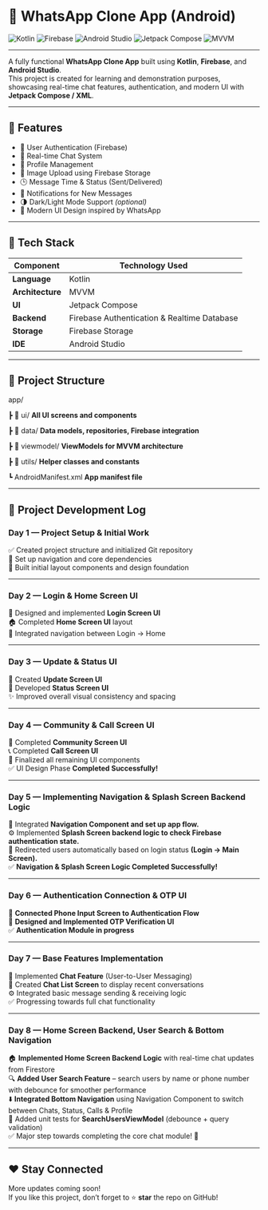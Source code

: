 # 💬 WhatsApp Clone App (Android)

![Kotlin](https://img.shields.io/badge/Kotlin-7F52FF?style=for-the-badge&logo=kotlin&logoColor=white)
![Firebase](https://img.shields.io/badge/Firebase-FFCA28?style=for-the-badge&logo=firebase&logoColor=black)
![Android Studio](https://img.shields.io/badge/Android%20Studio-3DDC84?style=for-the-badge&logo=android-studio&logoColor=white)
![Jetpack Compose](https://img.shields.io/badge/Jetpack%20Compose-4285F4?style=for-the-badge&logo=jetpackcompose&logoColor=white)
![MVVM](https://img.shields.io/badge/Architecture-MVVM-blue?style=for-the-badge)

---

A fully functional **WhatsApp Clone App** built using **Kotlin**, **Firebase**, and **Android Studio**.  
This project is created for learning and demonstration purposes, showcasing real-time chat features, authentication, and modern UI with **Jetpack Compose / XML**.

---

## 🚀 Features

- 🔐 User Authentication (Firebase)
- 💬 Real-time Chat System
- 👤 Profile Management
- 📸 Image Upload using Firebase Storage
- 🕒 Message Time & Status (Sent/Delivered)
- 🔔 Notifications for New Messages
- 🌗 Dark/Light Mode Support *(optional)*
- 📱 Modern UI Design inspired by WhatsApp

---

## 🧠 Tech Stack

| Component | Technology Used |
|------------|----------------|
| **Language** | Kotlin |
| **Architecture** | MVVM |
| **UI** | Jetpack Compose |
| **Backend** | Firebase Authentication & Realtime Database |
| **Storage** | Firebase Storage |
| **IDE** | Android Studio |

---

## 📂 Project Structure

app/

┣ 📁 ui/ **All UI screens and components**

┣ 📁 data/ **Data models, repositories, Firebase integration**

┣ 📁 viewmodel/ **ViewModels for MVVM architecture**

┣ 📁 utils/ **Helper classes and constants**

┗ AndroidManifest.xml **App manifest file**



---

## 📅 Project Development Log

### **Day 1 — Project Setup & Initial Work**
✅ Created project structure and initialized Git repository  
🧭 Set up navigation and core dependencies  
🎨 Built initial layout components and design foundation  

---

### **Day 2 — Login & Home Screen UI**
🔐 Designed and implemented **Login Screen UI**  
🏠 Completed **Home Screen UI** layout  
🔗 Integrated navigation between Login → Home  

---

### **Day 3 — Update & Status UI**
📰 Created **Update Screen UI**  
💬 Developed **Status Screen UI**  
✨ Improved overall visual consistency and spacing  

---

### **Day 4 — Community & Call Screen UI**
👥 Completed **Community Screen UI**  
📞 Completed **Call Screen UI**  
🎯 Finalized all remaining UI components  
✅ UI Design Phase **Completed Successfully!**  

---

### **Day 5 — Implementing Navigation & Splash Screen Backend Logic**
🧭 Integrated **Navigation Component and set up app flow.**  
⚙️ Implemented **Splash Screen backend logic to check Firebase authentication state.**  
🔐 Redirected users automatically based on login status **(Login → Main Screen).**   
✅ **Navigation & Splash Screen Logic Completed Successfully!**  

---

### **Day 6 — Authentication Connection & OTP UI**
📱 **Connected Phone Input Screen to Authentication Flow**    
🔐 **Designed and Implemented OTP Verification UI**   
✅ **Authentication Module in progress**  

---

### **Day 7 — Base Features Implementation**
💬 Implemented **Chat Feature** (User-to-User Messaging)   
📜 Created **Chat List Screen** to display recent conversations   
⚙️ Integrated basic message sending & receiving logic       
✅ Progressing towards full chat functionality    

---


### **Day 8 — Home Screen Backend, User Search & Bottom Navigation**
🏠 **Implemented Home Screen Backend Logic** with real-time chat updates from Firestore   
🔍 **Added User Search Feature** – search users by name or phone number with debounce for smoother performance   
⬇️ **Integrated Bottom Navigation** using Navigation Component to switch between Chats, Status, Calls & Profile       
🧪 Added unit tests for **SearchUsersViewModel** (debounce + query validation)    
✅ Major step towards completing the core chat module! 🚀


---

## ❤️ Stay Connected
More updates coming soon!  
If you like this project, don’t forget to ⭐ **star** the repo on GitHub!
